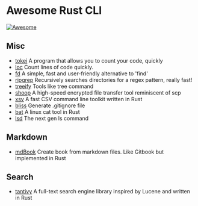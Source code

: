 # Awesome Rust CLI

[![Awesome](https://cdn.rawgit.com/sindresorhus/awesome/d7305f38d29fed78fa85652e3a63e154dd8e8829/media/badge.svg)](https://github.com/sindresorhus/awesome)


## Misc
* [tokei](https://github.com/Aaronepower/tokei) A program that allows you to count your code, quickly
* [loc](https://github.com/cgag/loc) Count lines of code quickly.
* [fd](https://github.com/sharkdp/fd) A simple, fast and user-friendly alternative to 'find'
* [ripgrep](https://github.com/BurntSushi/ripgrep) Recursively searches directories for a regex pattern, really fast!
* [treeify](https://github.com/dzamlo/treeify) Tools like tree command
* [shoop](https://github.com/mcginty/shoop) A high-speed encrypted file transfer tool reminiscent of scp
* [xsv](https://github.com/BurntSushi/xsv) A fast CSV command line toolkit written in Rust
* [bliss](https://github.com/ajmwagar/bliss) Generate .gitignore file 
* [bat](https://github.com/sharkdp/bat) A linux cat tool in Rust 
* [lsd](https://github.com/Peltoche/lsd) The next gen ls command 


## Markdown
* [mdBook](https://github.com/rust-lang-nursery/mdBook) Create book from markdown files. Like Gitbook but implemented in Rust


## Search
* [tantivy](https://github.com/tantivy-search/tantivy) A full-text search engine library inspired by Lucene and written in Rust

